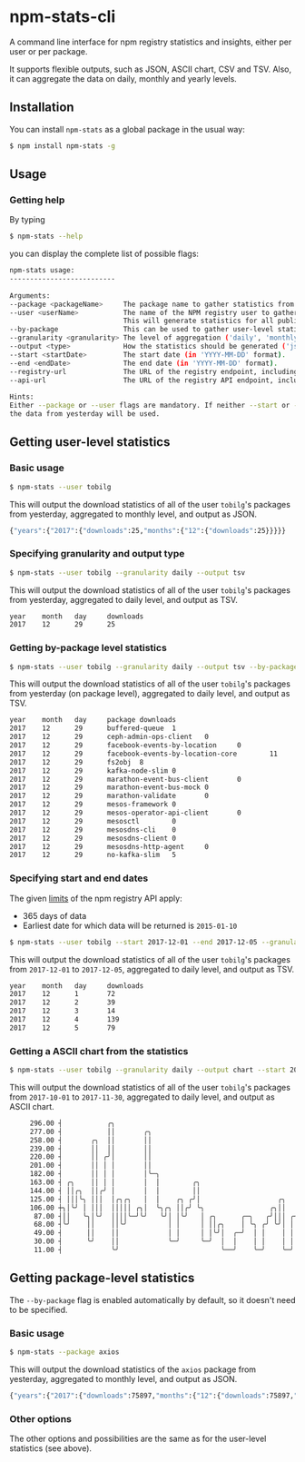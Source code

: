 # npm-stats-cli
A command line interface for npm registry statistics and insights, either per user or per package. 

It supports flexible outputs, such as JSON, ASCII chart, CSV and TSV. Also, it can aggregate the data on daily, monthly and yearly levels. 

## Installation

You can install `npm-stats` as a global package in the usual way:

```bash
$ npm install npm-stats -g
```

## Usage

### Getting help

By typing 

```bash
$ npm-stats --help
```

you can display the complete list of possible flags:

```bash
npm-stats usage:
--------------------------
 
Arguments:
--package <packageName>     The package name to gather statistics from.
--user <userName>           The name of the NPM registry user to gather statistics from.
                            This will generate statistics for all public modules of the user.
--by-package                This can be used to gather user-level statistics by package name.
--granularity <granularity> The level of aggregation ('daily', 'monthly', 'yearly'). Default is 'monthly'.
--output <type>             How the statistics should be generated ('json', 'chart', 'csv', 'tsv'). Default is 'json'.
--start <startDate>         The start date (in 'YYYY-MM-DD' format).
--end <endDate>             The end date (in 'YYYY-MM-DD' format).
--registry-url              The URL of the registry endpoint, including the protocol. Default is 'https://registry.npmjs.org'.
--api-url                   The URL of the registry API endpoint, including the protocol. Default is 'https://api.npmjs.org'.
 
Hints:
Either --package or --user flags are mandatory. If neither --start or --end is specified,
the data from yesterday will be used.
```

## Getting user-level statistics

### Basic usage

```bash
$ npm-stats --user tobilg
```

This will output the download statistics of all of the user `tobilg`'s packages from yesterday, aggregated to monthly level, and output as JSON.

```bash
{"years":{"2017":{"downloads":25,"months":{"12":{"downloads":25}}}}}
```

### Specifying granularity and output type

```bash
$ npm-stats --user tobilg --granularity daily --output tsv
```

This will output the download statistics of all of the user `tobilg`'s packages from yesterday, aggregated to daily level, and output as TSV.

```bash
year    month   day     downloads
2017    12      29      25
```

### Getting by-package level statistics

```bash
$ npm-stats --user tobilg --granularity daily --output tsv --by-package
```

This will output the download statistics of all of the user `tobilg`'s packages from yesterday (on package level), aggregated to daily level, and output as TSV.

```bash
year    month   day     package downloads
2017    12      29      buffered-queue  1
2017    12      29      ceph-admin-ops-client   0
2017    12      29      facebook-events-by-location     0
2017    12      29      facebook-events-by-location-core        11
2017    12      29      fs2obj  8
2017    12      29      kafka-node-slim 0
2017    12      29      marathon-event-bus-client       0
2017    12      29      marathon-event-bus-mock 0
2017    12      29      marathon-validate       0
2017    12      29      mesos-framework 0
2017    12      29      mesos-operator-api-client       0
2017    12      29      mesosctl        0
2017    12      29      mesosdns-cli    0
2017    12      29      mesosdns-client 0
2017    12      29      mesosdns-http-agent     0
2017    12      29      no-kafka-slim   5
```

### Specifying start and end dates

The given [limits](https://github.com/npm/registry/blob/master/docs/download-counts.md#limits) of the npm registry API apply:

* 365 days of data
* Earliest date for which data will be returned is `2015-01-10`

```bash
$ npm-stats --user tobilg --start 2017-12-01 --end 2017-12-05 --granularity daily --output tsv
```

This will output the download statistics of all of the user `tobilg`'s packages from `2017-12-01` to `2017-12-05`, aggregated to daily level, and output as TSV.

```bash
year    month   day     downloads
2017    12      1       72
2017    12      2       39
2017    12      3       14
2017    12      4       139
2017    12      5       79
```

### Getting a ASCII chart from the statistics

```bash
$ npm-stats --user tobilg --granularity daily --output chart --start 2017-10-01 --end 2017-11-30
```

This will output the download statistics of all of the user `tobilg`'s packages from `2017-10-01` to `2017-11-30`, aggregated to daily level, and output as ASCII chart.

```bash
     296.00 ┤           ╭╮                                                  
     277.00 ┤           ││       ╭╮                                         
     258.00 ┤       ╭╮  ││       ││                                         
     239.00 ┤       ││  ││       ││                                         
     220.00 ┤       ││ ╭╯│       ││                                         
     201.00 ┤       ││ │ │       ││                                         
     182.00 ┤       ││ │ │       │╰─╮                                       
     163.00 ┤ ╭╮    ││ │ │       │  │        ╭╮                             
     144.00 ┤ ││╭╮  ││╭╯ │       │  │        ││                             
     125.00 ┤ │││╰╮ │││  │╭╮╭╮   │  │    ╭╮ ╭╯│                   ╭╮   ╭╮   
     106.00 ┼╮│╰╯ │ │││  │││││ ╭╮│  ╰╮╭╮ ││╭╯ ╰╮                ╭╮││  ╭╯╰╮  
      87.00 ┤││   ╰╮│╰╯  ││││╰─╯╰╯   ╰╯│ │╰╯   │ ╭╮      ╭─╮   ╭╯│││ ╭╯  │  
      68.00 ┤╰╯    ││    ││╰╯          │ │     │ ││╭╮    │ ╰╮ ╭╯ ╰╯│ │   ╰╮ 
      49.00 ┤      ││    ││            │ │     │ │╰╯│  ╭─╯  │ │    │ │    │ 
      30.00 ┤      ╰╯    ││            ╰─╯     ╰─╯  │  │    │ │    │ │    ╰ 
      11.00 ┤            ╰╯                         ╰──╯    ╰─╯    ╰─╯      
```

## Getting package-level statistics

The `--by-package` flag is enabled automatically by default, so it doesn't need to be specified.

### Basic usage

```bash
$ npm-stats --package axios
```

This will output the download statistics of the `axios` package from yesterday, aggregated to monthly level, and output as JSON.

```bash
{"years":{"2017":{"downloads":75897,"months":{"12":{"downloads":75897,"packages":{"axios":{"downloads":75897}}}}}}}
```

### Other options

The other options and possibilities are the same as for the user-level statistics (see above).
